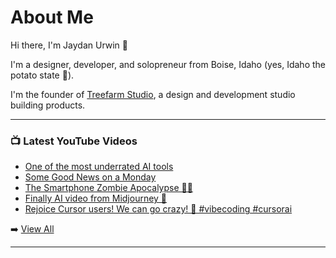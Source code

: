 # About Me

Hi there, I'm Jaydan Urwin 👋

I'm a designer, developer, and solopreneur from Boise, Idaho (yes, Idaho the potato state 🥔).

I'm the founder of [Treefarm Studio](https://treefarm.studio), a design and development studio building products.

--- 

### 📺 Latest YouTube Videos 
<!-- YOUTUBE:START -->
- [One of the most underrated AI tools](https://www.youtube.com/shorts/D9cKKd8lCbs)
- [Some Good News on a Monday](https://www.youtube.com/shorts/rCokwtl7mlk)
- [The Smartphone Zombie Apocalypse 🧟‍♂️](https://www.youtube.com/shorts/dcAVzuDV4Bo)
- [Finally AI video from Midjourney 🎥](https://www.youtube.com/shorts/-n3vc6uWIv4)
- [Rejoice Cursor users! We can go crazy! 🍾 #vibecoding  #cursorai](https://www.youtube.com/shorts/mDXw4iB4Yus)
<!-- YOUTUBE:END --> 

➡️ [View All](https://youtube.com/@JaydanUrwin) 

---

<!--
**jaydanurwin/jaydanurwin** is a ✨ _special_ ✨ repository because its `README.md` (this file) appears on your GitHub profile.

Here are some ideas to get you started:

- 🔭 I’m currently working on ...
- 🌱 I’m currently learning ...
- 👯 I’m looking to collaborate on ...
- 🤔 I’m looking for help with ...
- 💬 Ask me about ...
- 📫 How to reach me: ...
- 😄 Pronouns: ...
- ⚡ Fun fact: ...
-->
